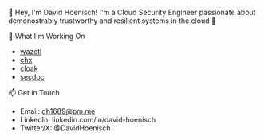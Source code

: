 👋 Hey, I'm David Hoenisch!
I'm a Cloud Security Engineer passionate about demonostrably trustworthy and resilient systems in the cloud 🚀

🌟 What I'm Working On

- [wazctl](https://github.com/EpykLab/wazctl)
- [chx](https://github.com/EpykLab/chx)
- [cloak](https://github.com/DavidHoenisch/cloak)
- [secdoc](https://github.com/EpykLab/secdoc)

📫 Get in Touch

- Email: dh1689@pm.me
- LinkedIn: linkedin.com/in/david-hoenisch
- Twitter/X: @DavidHoenisch
